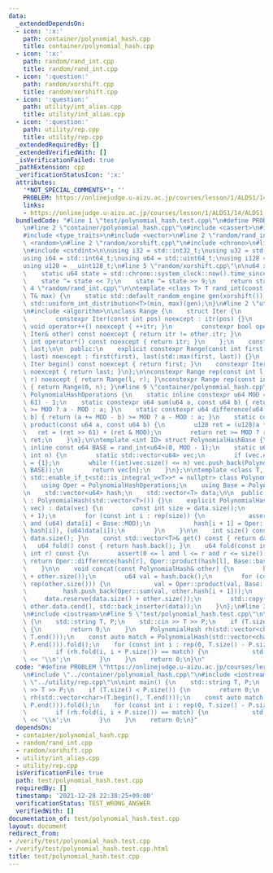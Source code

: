 ```yaml
---
data:
  _extendedDependsOn:
  - icon: ':x:'
    path: container/polynomial_hash.cpp
    title: container/polynomial_hash.cpp
  - icon: ':x:'
    path: random/rand_int.cpp
    title: random/rand_int.cpp
  - icon: ':question:'
    path: random/xorshift.cpp
    title: random/xorshift.cpp
  - icon: ':question:'
    path: utility/int_alias.cpp
    title: utility/int_alias.cpp
  - icon: ':question:'
    path: utility/rep.cpp
    title: utility/rep.cpp
  _extendedRequiredBy: []
  _extendedVerifiedWith: []
  _isVerificationFailed: true
  _pathExtension: cpp
  _verificationStatusIcon: ':x:'
  attributes:
    '*NOT_SPECIAL_COMMENTS*': ''
    PROBLEM: https://onlinejudge.u-aizu.ac.jp/courses/lesson/1/ALDS1/14/ALDS1_14_B
    links:
    - https://onlinejudge.u-aizu.ac.jp/courses/lesson/1/ALDS1/14/ALDS1_14_B
  bundledCode: "#line 1 \"test/polynomial_hash.test.cpp\"\n#define PROBLEM \"https://onlinejudge.u-aizu.ac.jp/courses/lesson/1/ALDS1/14/ALDS1_14_B\"\
    \n#line 2 \"container/polynomial_hash.cpp\"\n#include <cassert>\n#include <string>\n\
    #include <type_traits>\n#include <vector>\n#line 2 \"random/rand_int.cpp\"\n#include\
    \ <random>\n#line 2 \"random/xorshift.cpp\"\n#include <chrono>\n#line 2 \"utility/int_alias.cpp\"\
    \n#include <cstdint>\n\nusing i32 = std::int32_t;\nusing u32 = std::uint32_t;\n\
    using i64 = std::int64_t;\nusing u64 = std::uint64_t;\nusing i128 = __int128_t;\n\
    using u128 = __uint128_t;\n#line 5 \"random/xorshift.cpp\"\n\nu64 xorshift() {\n\
    \    static u64 state = std::chrono::system_clock::now().time_since_epoch().count();\n\
    \    state ^= state << 7;\n    state ^= state >> 9;\n    return state;\n}\n#line\
    \ 4 \"random/rand_int.cpp\"\n\ntemplate <class T> T rand_int(const T& min, const\
    \ T& max) {\n    static std::default_random_engine gen(xorshift());\n    return\
    \ std::uniform_int_distribution<T>(min, max)(gen);\n}\n#line 2 \"utility/rep.cpp\"\
    \n#include <algorithm>\n\nclass Range {\n    struct Iter {\n        int itr;\n\
    \        constexpr Iter(const int pos) noexcept : itr(pos) {}\n        constexpr\
    \ void operator++() noexcept { ++itr; }\n        constexpr bool operator!=(const\
    \ Iter& other) const noexcept { return itr != other.itr; }\n        constexpr\
    \ int operator*() const noexcept { return itr; }\n    };\n    const Iter first,\
    \ last;\n\n  public:\n    explicit constexpr Range(const int first, const int\
    \ last) noexcept : first(first), last(std::max(first, last)) {}\n    constexpr\
    \ Iter begin() const noexcept { return first; }\n    constexpr Iter end() const\
    \ noexcept { return last; }\n};\n\nconstexpr Range rep(const int l, const int\
    \ r) noexcept { return Range(l, r); }\nconstexpr Range rep(const int n) noexcept\
    \ { return Range(0, n); }\n#line 9 \"container/polynomial_hash.cpp\"\n\nstruct\
    \ PolynomialHashOperations {\n    static inline constexpr u64 MOD = ((u64)1 <<\
    \ 61) - 1;\n    static constexpr u64 sum(u64 a, const u64 b) { return (a += b)\
    \ >= MOD ? a - MOD : a; }\n    static constexpr u64 difference(u64 a, const u64\
    \ b) { return (a += MOD - b) >= MOD ? a - MOD : a; }\n    static constexpr u64\
    \ product(const u64 a, const u64 b) {\n        u128 ret = (u128)a * b;\n     \
    \   ret = (ret >> 61) + (ret & MOD);\n        return ret >= MOD ? ret - MOD :\
    \ ret;\n    }\n};\n\ntemplate <int ID> struct PolynomialHashBase {\n    static\
    \ inline const u64 BASE = rand_int<u64>(0, MOD - 1);\n    static u64 base_pow(const\
    \ int n) {\n        static std::vector<u64> vec;\n        if (vec.empty()) vec\
    \ = {1};\n        while ((int)vec.size() <= n) vec.push_back(PolynomialHashOperations::product(vec.back(),\
    \ BASE));\n        return vec[n];\n    }\n};\n\ntemplate <class T, int ID = -1,\
    \ std::enable_if_t<std::is_integral_v<T>>* = nullptr> class PolynomialHash {\n\
    \    using Oper = PolynomialHashOperations;\n    using Base = PolynomialHashBase<ID>;\n\
    \n    std::vector<u64> hash;\n    std::vector<T> data;\n\n  public:\n    PolynomialHash()\
    \ : PolynomialHash(std::vector<T>()) {}\n    explicit PolynomialHash(const std::vector<T>&\
    \ vec) : data(vec) {\n        const int size = data.size();\n        hash = std::vector<u64>(size\
    \ + 1);\n        for (const int i : rep(size)) {\n            assert(0 <= data[i]\
    \ and (u64) data[i] < Base::MOD);\n            hash[i + 1] = Oper::sum(Oper::product(Base::BASE,\
    \ hash[i]), (u64)data[i]);\n        }\n    }\n\n    int size() const { return\
    \ data.size(); }\n    const std::vector<T>& get() const { return data; }\n\n \
    \   u64 fold() const { return hash.back(); }\n    u64 fold(const int l, const\
    \ int r) const {\n        assert(0 <= l and l <= r and r <= size());\n       \
    \ return Oper::difference(hash[r], Oper::product(hash[l], Base::base_pow[r - l]));\n\
    \    }\n\n    void concat(const PolynomialHash& other) {\n        hash.reserve(hash.size()\
    \ + other.size());\n        u64 val = hash.back();\n        for (const int i :\
    \ rep(other.size())) {\n            val = Oper::product(val, Base::BASE);\n  \
    \          hash.push_back(Oper::sum(val, other.hash[i + 1]));\n        }\n   \
    \     data.reserve(data.size() + other.size());\n        std::copy(other.data.cbegin(),\
    \ other.data.cend(), std::back_inserter(data));\n    }\n};\n#line 3 \"test/polynomial_hash.test.cpp\"\
    \n#include <iostream>\n#line 5 \"test/polynomial_hash.test.cpp\"\n\nint main()\
    \ {\n    std::string T, P;\n    std::cin >> T >> P;\n    if (T.size() < P.size())\
    \ {\n        return 0;\n    }\n    PolynomialHash rh(std::vector<char>(T.begin(),\
    \ T.end()));\n    const auto match = PolynomialHash(std::vector<char>(P.begin(),\
    \ P.end())).fold();\n    for (const int i : rep(0, T.size() - P.size() + 1)) {\n\
    \        if (rh.fold(i, i + P.size()) == match) {\n            std::cout << i\
    \ << '\\n';\n        }\n    }\n    return 0;\n}\n"
  code: "#define PROBLEM \"https://onlinejudge.u-aizu.ac.jp/courses/lesson/1/ALDS1/14/ALDS1_14_B\"\
    \n#include \"../container/polynomial_hash.cpp\"\n#include <iostream>\n#include\
    \ \"../utility/rep.cpp\"\n\nint main() {\n    std::string T, P;\n    std::cin\
    \ >> T >> P;\n    if (T.size() < P.size()) {\n        return 0;\n    }\n    PolynomialHash\
    \ rh(std::vector<char>(T.begin(), T.end()));\n    const auto match = PolynomialHash(std::vector<char>(P.begin(),\
    \ P.end())).fold();\n    for (const int i : rep(0, T.size() - P.size() + 1)) {\n\
    \        if (rh.fold(i, i + P.size()) == match) {\n            std::cout << i\
    \ << '\\n';\n        }\n    }\n    return 0;\n}"
  dependsOn:
  - container/polynomial_hash.cpp
  - random/rand_int.cpp
  - random/xorshift.cpp
  - utility/int_alias.cpp
  - utility/rep.cpp
  isVerificationFile: true
  path: test/polynomial_hash.test.cpp
  requiredBy: []
  timestamp: '2021-12-28 22:38:25+09:00'
  verificationStatus: TEST_WRONG_ANSWER
  verifiedWith: []
documentation_of: test/polynomial_hash.test.cpp
layout: document
redirect_from:
- /verify/test/polynomial_hash.test.cpp
- /verify/test/polynomial_hash.test.cpp.html
title: test/polynomial_hash.test.cpp
---
```

